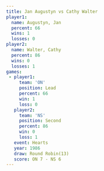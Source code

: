 ```yaml
---
title: Jan Augustyn vs Cathy Walter
player1:             
  name: Augustyn, Jan
  percent: 66        
  wins: 1            
  losses: 0          
player2:             
  name: Walter, Cathy
  percent: 86        
  wins: 0            
  losses: 1          
games:
 - player1:        
     team: 'ON'    
     position: Lead
     percent: 66   
     win: 1        
     loss: 0       
   player2:          
     team: 'NS'      
     position: Second
     percent: 86     
     win: 0          
     loss: 1         
   event: Hearts        
   year: 1986           
   draw: Round Robin(13)
   score: ON 7 - NS 6   
---
```

